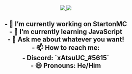 <h2 align="center">
  <a href="https://github.com/xAtsuUC">
    <img align="center" src="https://github-readme-stats.vercel.app/api/?username=xAtsuUC&show_icons=true&theme=onedark&count_private=true">
    <img align="center" src="https://github-readme-stats.vercel.app/api/top-langs?username=xAtsuUC&theme=onedark&count_private=true">
  </a>
  <br>

<h2 align="center">
 - 🔭 I’m currently working on <a>StartonMC</a href="https://startonmc.com"> <br>
 - 🌱 I’m currently learning <a>JavaScript</a href="https://js.org)"> <br>
 - 💬 Ask me about whatever you want! <br>
 - 📫 How to reach me: <br>
 - Discord: `xAtsuUC_#5615` <br>
 - 😄 Pronouns: He/Him
</h3>

<!--

**xAtsuUC/xAtsuUC** is a ✨ _special_ ✨ repository because its `README.md` (this file) appears on your GitHub profile.

Here are some ideas to get you started:

-->
